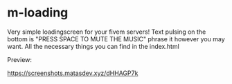 # m-loading
Very simple loadingscreen for your fivem servers! Text pulsing on the bottom is "PRESS SPACE TO MUTE THE MUSIC" phrase it however you may want.
All the necessary things you can find in the index.html

Preview:

https://screenshots.matasdev.xyz/dHHAGP7k
